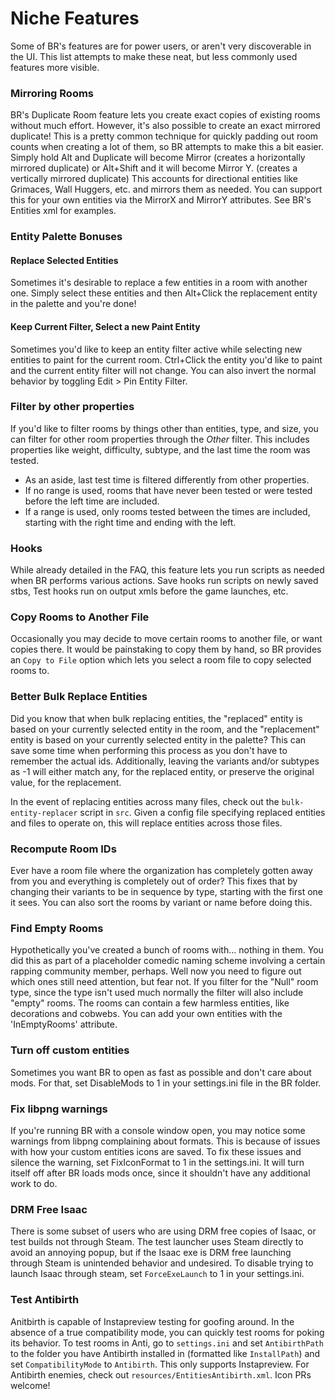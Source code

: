 # Niche Features
Some of BR's features are for power users, or aren't very discoverable in the UI. This list attempts to make these neat, but less commonly used features more visible.

### Mirroring Rooms
BR's Duplicate Room feature lets you create exact copies of existing rooms without much effort. However, it's also possible to create an exact mirrored duplicate! This is a pretty common technique for quickly padding out room counts when creating a lot of them, so BR attempts to make this a bit easier. Simply hold Alt and Duplicate will become Mirror (creates a horizontally mirrored duplicate) or Alt+Shift and it will become Mirror Y. (creates a vertically mirrored duplicate) This accounts for directional entities like Grimaces, Wall Huggers, etc. and mirrors them as needed. You can support this for your own entities via the MirrorX and MirrorY attributes. See BR's Entities xml for examples.

### Entity Palette Bonuses

#### Replace Selected Entities
Sometimes it's desirable to replace a few entities in a room with another one. Simply select these entities and then Alt+Click the replacement entity in the palette and you're done!

#### Keep Current Filter, Select a new Paint Entity
Sometimes you'd like to keep an entity filter active while selecting new entities to paint for the current room. Ctrl+Click the entity you'd like to paint and the current entity filter will not change.
You can also invert the normal behavior by toggling Edit > Pin Entity Filter.

### Filter by other properties
If you'd like to filter rooms by things other than entities, type, and size, you can filter for other room properties through the *Other* filter. This includes properties like weight, difficulty, subtype, and the last time the room was tested.
  - As an aside, last test time is filtered differently from other properties.
  - If no range is used, rooms that have never been tested or were tested before the left time are included.
  - If a range is used, only rooms tested between the times are included, starting with the right time and ending with the left.

### Hooks
While already detailed in the FAQ, this feature lets you run scripts as needed when BR performs various actions. Save hooks run scripts on newly saved stbs, Test hooks run on output xmls before the game launches, etc.

### Copy Rooms to Another File
Occasionally you may decide to move certain rooms to another file, or want copies there. It would be painstaking to copy them by hand, so BR provides an `Copy to File` option which lets you select a room file to copy selected rooms to.

### Better Bulk Replace Entities
Did you know that when bulk replacing entities, the "replaced" entity is based on your currently selected entity in the room, and the "replacement" entity is based on your currently selected entity in the palette? This can save some time when performing this process as you don't have to remember the actual ids. Additionally, leaving the variants and/or subtypes as -1 will either match any, for the replaced entity, or preserve the original value, for the replacement.

In the event of replacing entities across many files, check out the `bulk-entity-replacer` script in `src`. Given a config file specifying replaced entities and files to operate on, this will replace entities across those files.

### Recompute Room IDs
Ever have a room file where the organization has completely gotten away from you and everything is completely out of order? This fixes that by changing their variants to be in sequence by type, starting with the first one it sees. You can also sort the rooms by variant or name before doing this.

### Find Empty Rooms
Hypothetically you've created a bunch of rooms with... nothing in them. You did this as part of a placeholder comedic naming scheme involving a certain rapping community member, perhaps. Well now you need to figure out which ones still need attention, but fear not. If you filter for the "Null" room type, since the type isn't used much normally the filter will also include "empty" rooms. The rooms can contain a few harmless entities, like decorations and cobwebs. You can add your own entities with the 'InEmptyRooms' attribute.

### Turn off custom entities
Sometimes you want BR to open as fast as possible and don't care about mods. For that, set DisableMods to 1 in your settings.ini file in the BR folder.

### Fix libpng warnings
If you're running BR with a console window open, you may notice some warnings from libpng complaining about formats. This is because of issues with how your custom entities icons are saved. To fix these issues and silence the warning, set FixIconFormat to 1 in the settings.ini. It will turn itself off after BR loads mods once, since it shouldn't have any additional work to do.

### DRM Free Isaac
There is some subset of users who are using DRM free copies of Isaac, or test builds not through Steam. The test launcher uses Steam directly to avoid an annoying popup, but if the Isaac exe is DRM free launching through Steam is unintended behavior and undesired. To disable trying to launch Isaac through steam, set `ForceExeLaunch` to 1 in your settings.ini.

### Test Antibirth
Anitbirth is capable of Instapreview testing for goofing around. In the absence of a true compatibility mode, you can quickly test rooms for poking its behavior. To test rooms in Anti, go to `settings.ini` and set `AntibirthPath` to the folder you have Antibirth installed in (formatted like `InstallPath`) and set `CompatibilityMode` to `Antibirth`. This only supports Instapreview. For Antibirth enemies, check out `resources/EntitiesAntibirth.xml`. Icon PRs welcome!
